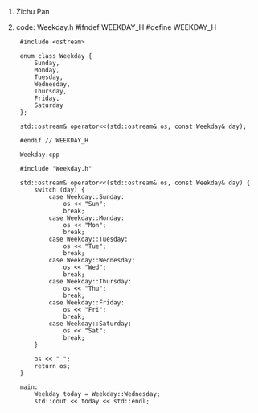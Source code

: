 1. Zichu Pan
2.
    code:
        Weekday.h
        #ifndef WEEKDAY_H
        #define WEEKDAY_H

        #include <ostream>

        enum class Weekday {
            Sunday,
            Monday,
            Tuesday,
            Wednesday,
            Thursday,
            Friday,
            Saturday
        };

        std::ostream& operator<<(std::ostream& os, const Weekday& day);

        #endif // WEEKDAY_H

        Weekday.cpp

        #include "Weekday.h"

        std::ostream& operator<<(std::ostream& os, const Weekday& day) {
            switch (day) {
                case Weekday::Sunday:
                    os << "Sun";
                    break;
                case Weekday::Monday:
                    os << "Mon";
                    break;
                case Weekday::Tuesday:
                    os << "Tue";
                    break;
                case Weekday::Wednesday:
                    os << "Wed";
                    break;
                case Weekday::Thursday:
                    os << "Thu";
                    break;
                case Weekday::Friday:
                    os << "Fri";
                    break;
                case Weekday::Saturday:
                    os << "Sat";
                    break;
            }
            
            os << " ";
            return os;
        }

        main:
            Weekday today = Weekday::Wednesday;
            std::cout << today << std::endl;
